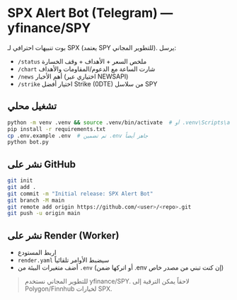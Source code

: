 # SPX Alert Bot (Telegram) — yfinance/SPY

بوت تنبيهات احترافي لـ SPX (يعتمد SPY للتطوير المجاني). يرسل:
- `/status` ملخص السعر + الأهداف + وقف الخسارة
- `/chart` شارت الساعة مع الدعوم/المقاومات والأهداف
- `/news` أهم الأخبار (اختياري عبر NEWSAPI)
- `/strike` اختيار أفضل Strike (0DTE) من سلاسل SPY

## تشغيل محلي
```bash
python -m venv .venv && source .venv/bin/activate  # أو .venv\Scripts\activate على ويندوز
pip install -r requirements.txt
cp .env.example .env  # تم تضمين .env جاهز أيضاً
python bot.py
```

## نشر على GitHub
```bash
git init
git add .
git commit -m "Initial release: SPX Alert Bot"
git branch -M main
git remote add origin https://github.com/<user>/<repo>.git
git push -u origin main
```

## نشر على Render (Worker)
- اربط المستودع
- `render.yaml` سيضبط الأوامر تلقائياً
- أضف متغيرات البيئة من `.env` (أو اتركها ضمن .env إن كنت تبني من مصدر خاص)

> للتطوير المجاني نستخدم yfinance/SPY. لاحقاً يمكن الترقية إلى Polygon/Finnhub لخيارات SPX.
